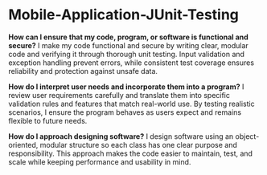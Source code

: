 # Mobile-Application-JUnit-Testing

**How can I ensure that my code, program, or software is functional and secure?**
I make my code functional and secure by writing clear, modular code and verifying it through thorough unit testing. Input validation and exception handling prevent errors, while consistent test coverage ensures reliability and protection against unsafe data.

**How do I interpret user needs and incorporate them into a program?**
I review user requirements carefully and translate them into specific validation rules and features that match real-world use. By testing realistic scenarios, I ensure the program behaves as users expect and remains flexible to future needs.

**How do I approach designing software?**
I design software using an object-oriented, modular structure so each class has one clear purpose and responsibility. This approach makes the code easier to maintain, test, and scale while keeping performance and usability in mind.
